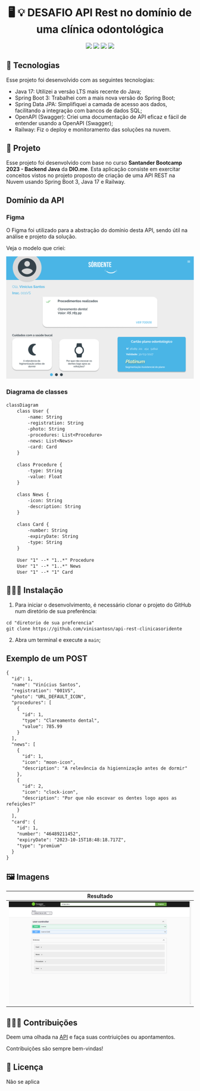 
<h1 align="center">
  🖥️ 💡 DESAFIO API Rest no domínio de uma clínica odontológica
</h1>

 <p align="center">
   
   <img src="https://img.shields.io/github/languages/count/vinisantosn/api-rest-clinicasoridente"/>
   <img src="https://img.shields.io/github/repo-size/vinisantosn/api-rest-clinicasoridente"/>
   <img src="https://img.shields.io/github/last-commit/vinisantosn/api-rest-clinicasoridente"/>
   <img src="https://img.shields.io/github/issues/vinisantosn/api-rest-clinicasoridente"/>
 
 
 
 </p>

 ## 🚩 Tecnologias

 Esse projeto foi desenvolvido com as seguintes tecnologias:

- Java 17: Utilizei a versão LTS mais recente do Java;
- Spring Boot 3: Trabalhei com a mais nova versão do Spring Boot;
- Spring Data JPA: Simplifiquei a camada de acesso aos dados, facilitando a integração com bancos de dados SQL;
- OpenAPI (Swagger): Criei uma documentação de API eficaz e fácil de entender usando a OpenAPI (Swagger);
- Railway: Fiz o deploy e monitoramento das soluções na nuvem.

## 🧮 Projeto

Esse projeto foi desenvolvido com base no curso **Santander Bootcamp 2023 - Backend Java** da **DIO.me**. Esta aplicação consiste em exercitar conceitos vistos no projeto proposto de criação de uma API REST na Nuvem usando Spring Boot 3, Java 17 e Railway.

## Domínio da API
### Figma

O Figma foi utilizado para a abstração do domínio desta API, sendo útil na análise e projeto da solução.

Veja o modelo que criei:

![](https://github.com/vinisantosn/api-rest-clinicasoridente/blob/main/src/main/images/abstracao-figma-api.png)

### Diagrama de classes
```mermaid
classDiagram
    class User {
        -name: String
        -registration: String
        -photo: String
        -procedures: List<Procedure>
        -news: List<News>
        -card: Card
    }

    class Procedure {
        -type: String
        -value: Float
    }

    class News {
        -icon: String
        -description: String
    }

    class Card {
        -number: String
        -expiryDate: String
        -type: String
    }

    User "1" --* "1..*" Procedure 
    User "1" --* "1..*" News 
    User "1" --* "1" Card  
```
## 👨🏾‍💻 Instalação 
1. Para iniciar o desenvolvimento, é necessário clonar o projeto do GitHub num diretório de sua preferência:

```shell
cd "diretorio de sua preferencia"
git clone https://github.com/vinisantosn/api-rest-clinicasoridente
```

2. Abra um terminal e execute a `main`;

## Exemplo de um POST
```
{
  "id": 1,
  "name": "Vinícius Santos",
  "registration": "001VS",
  "photo": "URL_DEFAULT_ICON",
  "procedures": [
    {
      "id": 1,
      "type": "Clareamento dental",
      "value": 785.99
    }
  ],
  "news": [
    {
      "id": 1,
      "icon": "moon-icon",
      "description": "A relevância da higiennização antes de dormir"
    },
    {
      "id": 2,
      "icon": "clock-icon",
      "description": "Por que não escovar os dentes logo apos as refeições?"
    }
  ],
  "card": {
    "id": 1,
    "number": "46489211452",
    "expiryDate": "2023-10-15T18:48:18.717Z",
    "type": "premium"
  }
}
```
 

## 🖼️ Imagens
|  Resultado  |
|  ---  |
|![](https://github.com/vinisantosn/api-rest-clinicasoridente/blob/main/src/main/images/swagger-ui-result.png)|

## 🙋🏾‍♂️ Contribuições

Deem uma olhada na [API](https://api-rest-clinicasoridente-prd.up.railway.app/swagger-ui/index.html) e faça suas contriuições ou apontamentos.

Contribuições são sempre bem-vindas! 

## 💼 Licença
Não se aplica
